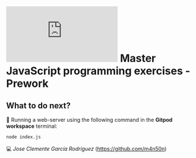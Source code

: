 # ![4Geeks Logo](http://assets.breatheco.de/apis/img/images.php?blob&random&cat=icon&tags=4geeks,16) Master JavaScript programming exercises - Prework

## What to do next?

📄 Running a web-server using the following command in the **Gitpod workspace** terminal:

```sh
node index.js
```

💻 _Jose Clemente García Rodríguez_ (<https://github.com/m4n50n>)
